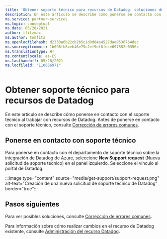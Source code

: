 ```yaml
---
title: 'Obtener soporte técnico para recursos de Datadog: soluciones de asociados de Azure'
description: En este artículo se describe cómo ponerse en contacto con el soporte técnico de recursos de Datadog.
ms.service: partner-services
ms.topic: conceptual
ms.date: 05/28/2021
author: tfitzmac
ms.author: tomfitz
ms.openlocfilehash: d2333a6b22cb2b5c1d9d84e4527dae9536764dec
ms.sourcegitcommit: 1b698fb8ceb46e75c2ef9ef8fece697852c0356c
ms.translationtype: HT
ms.contentlocale: es-ES
ms.lasthandoff: 05/28/2021
ms.locfileid: "110656971"
---
```

# <a name="get-support-for-datadog-resource"></a>Obtener soporte técnico para recursos de Datadog

En este artículo se describe cómo ponerse en contacto con el soporte técnico al trabajar con recursos de Datadog. Antes de ponerse en contacto con el soporte técnico, consulte [Corrección de errores comunes](troubleshoot.md).

## <a name="contact-support"></a>Ponerse en contacto con soporte técnico

Para ponerse en contacto con el departamento de soporte técnico sobre la integración de Datadog de Azure, seleccione **New Support request** (Nueva solicitud de soporte técnico) en el panel izquierdo. Seleccione el vínculo al portal de Datadog.

:::image type="content" source="media/get-support/support-request.png" alt-text="Creación de una nueva solicitud de soporte técnico de Datadog" border="true":::

## <a name="next-steps"></a>Pasos siguientes

Para ver posibles soluciones, consulte [Corrección de errores comunes](troubleshoot.md).

Para información sobre cómo realizar cambios en el recurso de Datadog existente, consulte [Administración del recurso Datadog](manage.md).